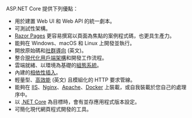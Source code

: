 ASP.NET Core 提供下列優點：

* 用於建置 Web UI 和 Web API 的統一劇本。
* 可測試性架構。
* [Razor Pages](xref:razor-pages/index) 更容易撰寫以頁面為焦點的案例程式碼，也更具生產力。
* 能夠在 Windows、macOS 和 Linux 上開發並執行。
* 開放原始碼和[社群導向](https://live.asp.net/) \(英文\)。
* 整合[現代化用戶端架構](xref:razor-components/index)和開發工作流程。
* 雲端就緒、以環境為基礎的[組態系統](xref:fundamentals/configuration/index)。
* 內建的[相依性插入](xref:fundamentals/dependency-injection)。
* 輕量型、[高效能](https://github.com/aspnet/benchmarks) \(英文\) 且模組化的 HTTP 要求管線。
* 能夠在 [IIS](xref:host-and-deploy/iis/index)、[Nginx](xref:host-and-deploy/linux-nginx)、[Apache](xref:host-and-deploy/linux-apache)、[Docker](xref:host-and-deploy/docker/index) 上裝載，或自我裝載於您自己的處理序中。
* 以 [.NET Core](/dotnet/articles/standard/choosing-core-framework-server) 為目標時，會有並存應用程式版本設定。
* 可簡化現代網頁程式開發的工具。
